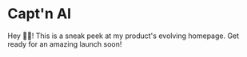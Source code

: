 # Capt'n AI
Hey 🧙‍♂️! This is a sneak peek at my product's evolving homepage. Get ready for an amazing launch soon!